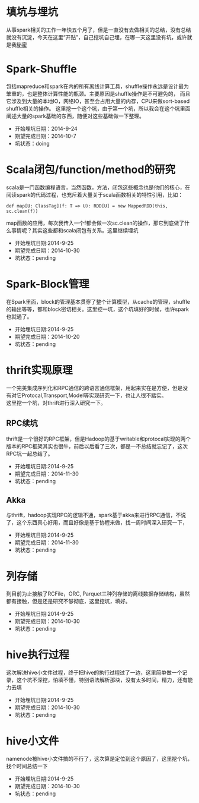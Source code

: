 填坑与埋坑
==========

从事spark相关的工作一年快五个月了，但是一直没有去做相关的总结，没有总结就没有沉淀，今天在这里“开贴”，自己挖坑自己埋，在哪一天这里没有坑，或许就是我[秘密](.)

# Spark-Shuffle
包括mapreduce和spark在内的所有离线计算工具，shuffle操作永远是设计最为笨重的，也是整体计算性能的瓶颈。主要原因是shuffle操作是不可避免的，
而且它涉及到大量的本地IO，网络IO，甚至会占用大量的内存，CPU来做sort-based shuffle相关的操作。
这里挖一个这个坑，由于第一个坑，所以我会在这个坑里面阐述大量的spark基础的东西，随便对这些基础做一下整理。

+   开始埋坑日期：2014-9-24
+   期望完成日期：2014-10-7
+   坑状态：doing

# Scala闭包/function/method的研究
scala是一门函数编程语言，当然函数，方法，闭包这些概念也是他们的核心，在阅读spark的代码过程，也充斥着大量关于scala函数相关的特性引用，比如：

    def map[U: ClassTag](f: T => U): RDD[U] = new MappedRDD(this, sc.clean(f))
map函数的应用，每次我传入一个f都会做一次sc.clean的操作，那它到底做了什么事情呢？其实这些都和scala闭包有关系。这里继续埋坑

+   开始埋坑日期:2014-9-25
+   期望完成日期：2014-10-30
+   坑状态：pending

# Spark-Block管理
在Spark里面，block的管理基本贯穿了整个计算模型，从cache的管理，shuffle的输出等等，都和block密切相关。这里挖一坑，这个坑填好的时候，也许spark也就通了。

+   开始埋坑日期:2014-9-25
+   期望完成日期：2014-10-20
+   坑状态：pending

# thrift实现原理
一个完美集成序列化和RPC通信的跨语言通信框架，用起来实在是方便，但是没有对它Protocal,Transport,Model等实现研究一下，也让人很不踏实。  
这里挖一个坑，对thrift进行深入研究一下。

## RPC续坑
thrift是一个很好的RPC框架，但是Hadoop的基于writable和protocal实现的两个版本的RPC框架其实也很牛，前后以后看了三次，都是一不总结就忘记了，这次RPC坑一起总结了。

+   开始埋坑日期:2014-9-25
+   期望完成日期：2014-11-30
+   坑状态：pending

## Akka
与thrift，hadoop实现RPC的逻辑不通，spark基于akka来进行RPC通信，不说了，这个东西真心好用，而且好像是基于协程来做，找一周时间深入研究一下，

+   开始埋坑日期:2014-9-25
+   期望完成日期：2014-11-30
+   坑状态：pending

#   列存储
到目前为止接触了RCFile，ORC, Parquet三种列存储的离线数据存储结构，虽然都有接触，但是还是研究不够彻底，这里挖坑，填好。

+   开始埋坑日期:2014-9-25
+   期望完成日期：2014-10-30
+   坑状态：pending

#   hive执行过程
这次解决hive小文件过程，终于把hive的执行过程过了一边，这里简单做一个记录，这个坑不深挖，怕填不懂，特别语法解析那块，没有太多时间，精力，还有能力去填

+   开始埋坑日期:2014-9-25
+   期望完成日期：2014-10-30
+   坑状态：pending

#   hive小文件
namenode被hive小文件搞的不行了，这次算是定位到这个原因了，这里挖个坑，找个时间总结一下

+   开始埋坑日期:2014-9-25
+   期望完成日期：2014-10-30
+   坑状态：pending
